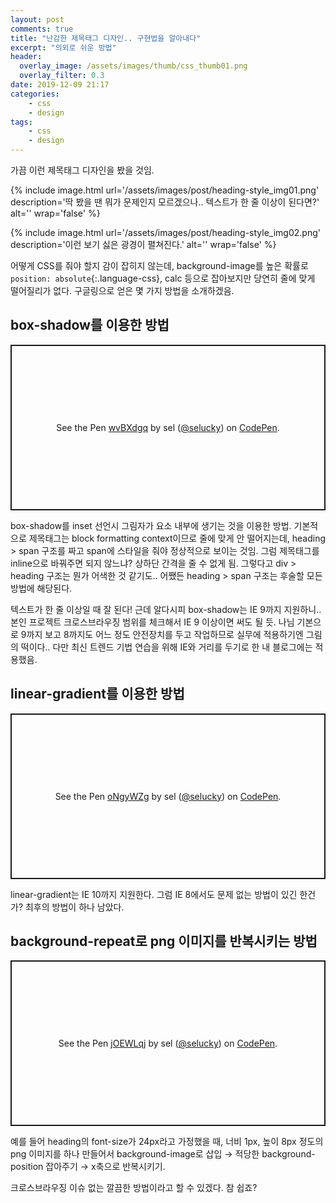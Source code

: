 ```yaml
---
layout: post
comments: true
title: "난감한 제목태그 디자인.. 구현법을 알아내다"
excerpt: "의외로 쉬운 방법"
header:
  overlay_image: /assets/images/thumb/css_thumb01.png
  overlay_filter: 0.3
date: 2019-12-09 21:17
categories:
    - css
    - design
tags:
    - css
    - design
---
```

가끔 이런 제목태그 디자인을 봤을 것임.

{% include image.html url='/assets/images/post/heading-style_img01.png' description='딱 봤을 땐 뭐가 문제인지 모르겠으나.. 텍스트가 한 줄 이상이 된다면?' alt='' wrap='false' %}

{% include image.html url='/assets/images/post/heading-style_img02.png' description='이런 보기 싫은 광경이 펼쳐진다.' alt='' wrap='false' %}

어떻게 CSS를 줘야 할지 감이 잡히지 않는데, background-image를 높은 확률로 ```position: absolute```{:.language-css}, calc 등으로 잡아보지만 당연히 줄에 맞게 떨어질리가 없다. 구글링으로 얻은 몇 가지 방법을 소개하겠음.

## box-shadow를 이용한 방법
<p class="codepen" data-height="265" data-theme-id="default" data-default-tab="html,result" data-user="selucky" data-slug-hash="wvBXdgq" style="height: 265px; box-sizing: border-box; display: flex; align-items: center; justify-content: center; border: 2px solid; margin: 1em 0; padding: 1em;" data-pen-title="wvBXdgq">
  <span>See the Pen <a href="https://codepen.io/selucky/pen/wvBXdgq">
  wvBXdgq</a> by sel (<a href="https://codepen.io/selucky">@selucky</a>)
  on <a href="https://codepen.io">CodePen</a>.</span>
</p>
<script async src="https://static.codepen.io/assets/embed/ei.js"></script>

box-shadow를 inset 선언시 그림자가 요소 내부에 생기는 것을 이용한 방법. 기본적으로 제목태그는 block formatting context이므로 줄에 맞게 안 떨어지는데, heading &gt; span 구조를 짜고 span에 스타일을 줘야 정상적으로 보이는 것임. 그럼 제목태그를 inline으로 바꿔주면 되지 않느냐? 상하단 간격을 줄 수 없게 됨. 그렇다고 div &gt; heading 구조는 뭔가 어색한 것 같기도.. 어쨌든 heading &gt; span 구조는 후술할 모든 방법에 해당된다.

텍스트가 한 줄 이상일 때 잘 된다! 근데 알다시피 box-shadow는 IE 9까지 지원하니.. 본인 프로젝트 크로스브라우징 범위를 체크해서 IE 9 이상이면 써도 될 듯. 나님 기본으로 9까지 보고 8까지도 어느 정도 안전장치를 두고 작업하므로 실무에 적용하기엔 그림의 떡이다.. 다만 최신 트렌드 기법 연습을 위해 IE와 거리를 두기로 한 내 블로그에는 적용했음.

## linear-gradient를 이용한 방법
<p class="codepen" data-height="265" data-theme-id="default" data-default-tab="css,result" data-user="selucky" data-slug-hash="oNgyWZg" style="height: 265px; box-sizing: border-box; display: flex; align-items: center; justify-content: center; border: 2px solid; margin: 1em 0; padding: 1em;" data-pen-title="oNgyWZg">
  <span>See the Pen <a href="https://codepen.io/selucky/pen/oNgyWZg">
  oNgyWZg</a> by sel (<a href="https://codepen.io/selucky">@selucky</a>)
  on <a href="https://codepen.io">CodePen</a>.</span>
</p>
<script async src="https://static.codepen.io/assets/embed/ei.js"></script>

linear-gradient는 IE 10까지 지원한다. 그럼 IE 8에서도 문제 없는 방법이 있긴 한건가? 최후의 방법이 하나 남았다.

## background-repeat로 png 이미지를 반복시키는 방법
<p class="codepen" data-height="265" data-theme-id="default" data-default-tab="html,result" data-user="selucky" data-slug-hash="jOEWLqj" style="height: 265px; box-sizing: border-box; display: flex; align-items: center; justify-content: center; border: 2px solid; margin: 1em 0; padding: 1em;" data-pen-title="jOEWLqj">
  <span>See the Pen <a href="https://codepen.io/selucky/pen/jOEWLqj">
  jOEWLqj</a> by sel (<a href="https://codepen.io/selucky">@selucky</a>)
  on <a href="https://codepen.io">CodePen</a>.</span>
</p>
<script async src="https://static.codepen.io/assets/embed/ei.js"></script>

예를 들어 heading의 font-size가 24px라고 가정했을 때, 너비 1px, 높이 8px 정도의 png 이미지를 하나 만들어서 background-image로 삽입 &rarr; 적당한 background-position 잡아주기 &rarr; x축으로 반복시키기.

크로스브라우징 이슈 없는 깔끔한 방법이라고 할 수 있겠다. 참 쉽죠?
